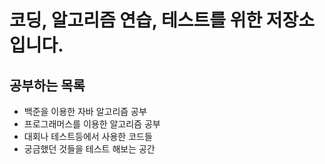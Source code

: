 # 코딩, 알고리즘 연습, 테스트를 위한 저장소 입니다.

## 공부하는 목록

* 백준을 이용한 자바 알고리즘 공부
* 프로그래머스를 이용한 알고리즘 공부
* 대회나 테스트등에서 사용한 코드들
* 궁금했던 것들을 테스트 해보는 공간
